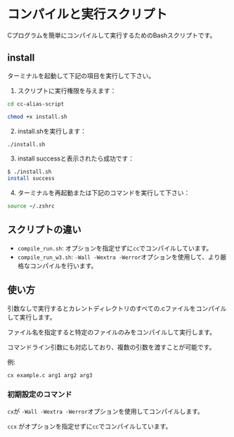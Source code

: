 # コンパイルと実行スクリプト

Cプログラムを簡単にコンパイルして実行するためのBashスクリプトです。

## install
ターミナルを起動して下記の項目を実行して下さい。

1. スクリプトに実行権限を与えます：
```bash
cd cc-alias-script

chmod +x install.sh
```

2. install.shを実行します：
```bash
./install.sh
```

3. install successと表示されたら成功です：
```sh
$ ./install.sh
install success
```
4. ターミナルを再起動または下記のコマンドを実行して下さい：
```sh
source ~/.zshrc
```

## スクリプトの違い

- `compile_run.sh`: オプションを指定せずに`cc`でコンパイルしています。
- `compile_run_w3.sh`: `-Wall -Wextra -Werror`オプションを使用して、より厳格なコンパイルを行います。

## 使い方
引数なしで実行するとカレントディレクトリのすべての.cファイルをコンパイルして実行します。

ファイル名を指定すると特定のファイルのみをコンパイルして実行します。

コマンドライン引数にも対応しており、複数の引数を渡すことが可能です。

例:
```sh
cx example.c arg1 arg2 arg3
```

### 初期設定のコマンド
`cx`が `-Wall -Wextra -Werror`オプションを使用してコンパイルします。

`ccx` がオプションを指定せずに`cc`でコンパイルしています。

